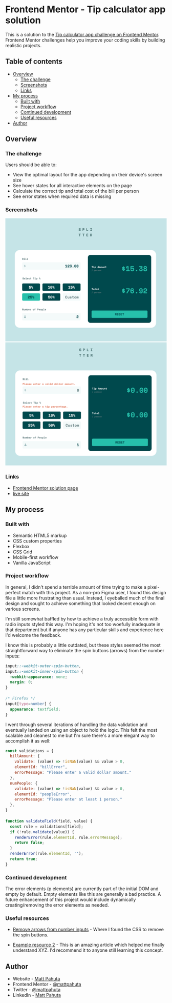 # Frontend Mentor - Tip calculator app solution

This is a solution to the [Tip calculator app challenge on Frontend Mentor](https://www.frontendmentor.io/challenges/tip-calculator-app-ugJNGbJUX). Frontend Mentor challenges help you improve your coding skills by building realistic projects.

## Table of contents

- [Overview](#overview)
  - [The challenge](#the-challenge)
  - [Screenshots](#screenshots)
  - [Links](#links)
- [My process](#my-process)
  - [Built with](#built-with)
  - [Project workflow](#project-workflow)
  - [Continued development](#continued-development)
  - [Useful resources](#useful-resources)
- [Author](#author)


## Overview

### The challenge

Users should be able to:

- View the optimal layout for the app depending on their device's screen size
- See hover states for all interactive elements on the page
- Calculate the correct tip and total cost of the bill per person
- See error states when required data is missing

### Screenshots

![](./project-ss-01.png)
![](./project-ss-02.png)


### Links

- [Frontend Mentor solution page](https://www.frontendmentor.io/solutions/responsive-tip-calculator-app-using-javascript-UbtSuCO0Vv)
- [live site](https://visionary-maamoul-a920d6.netlify.app/)

## My process

### Built with

- Semantic HTML5 markup
- CSS custom properties
- Flexbox
- CSS Grid
- Mobile-first workflow
- Vanilla JavaScript


### Project workflow

In general, I didn't spend a terrible amount of time trying to make a pixel-perfect match with this project. As a non-pro Figma user, I found this design file a little more frustrating than usual. Instead, I eyeballed much of the final design and sought to achieve something that looked decent enough on various screens.

I'm still somewhat baffled by how to achieve a truly accessible form with radio inputs styled this way. I'm hoping it's not too woefully inadequate in that department but if anyone has any particular skills and experience here I'd welcome the feedback.

I know this is probably a little outdated, but these styles seemed the most straightforward way to eliminate the spin buttons (arrows) from the number inputs:

```css
input::-webkit-outer-spin-button,
input::-webkit-inner-spin-button {
  -webkit-appearance: none;
  margin: 0;
}

/* Firefox */
input[type=number] {
  appearance: textfield;
}
```

I went through several iterations of handling the data validation and eventually landed on using an object to hold the logic. This felt the most scalable and cleanest to me but I'm sure there's a more elegant way to accomplish it as well:

```js
const validations = {
  billAmount: {
    validate: (value) => !isNaN(value) && value > 0,
    elementId: "billError",
    errorMessage: "Please enter a valid dollar amount."
  },
  numPeople: {
    validate: (value) => !isNaN(value) && value > 0,
    elementId: "peopleError",
    errorMessage: "Please enter at least 1 person."
  },
}

function validateField(field, value) {
  const rule = validations[field];
  if (!rule.validate(value)) {
    renderError(rule.elementId, rule.errorMessage);
    return false;
  }
  renderError(rule.elementId, '');
  return true;
}
```

### Continued development

The error elements (p elements) are currently part of the initial DOM and empty by default. Empty elements like this are generally a bad practice. A future enhancement of this project would include dynamically creating/removing the error elements as needed.

### Useful resources

- [Remove arrows from number inputs](https://www.geeksforgeeks.org/how-to-disable-arrows-from-number-input/) - Where I found the CSS to remove the spin buttons.

- [Example resource 2](https://www.example.com) - This is an amazing article which helped me finally understand XYZ. I'd recommend it to anyone still learning this concept.


## Author

- Website - [Matt Pahuta](https://www.mattpahuta.com)
- Frontend Mentor - [@mattpahuta](https://www.frontendmentor.io/profile/MattPahuta)
- Twitter - [@mattpahuta](https://www.twitter.com/MattPahuta)
- LinkedIn - [Matt Pahuta](www.linkedin.com/in/mattpahuta)
